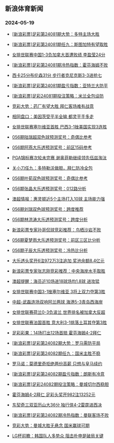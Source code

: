 ## 新浪体育新闻 
### 2024-05-19

+ [[新浪彩票]足彩第24081期大势：多特主场大胜](https://sports.sina.com.cn/l/2024-05-18/doc-inavrafm8152838.shtml)

+ [[新浪彩票]足彩第24081期任九：斯图加特有望取胜](https://sports.sina.com.cn/l/2024-05-18/doc-inavrafw0368340.shtml)

+ [女排世联赛中国1-3负加拿大首遭败绩 李盈莹24分](https://sports.sina.com.cn/others/volleyball/2024-05-18/doc-inavqvxy0481409.shtml)

+ [[新浪彩票]足彩第24081期冷热指数：霍芬海姆不败](https://sports.sina.com.cn/l/2024-05-18/doc-inavrafw0369744.shtml)

+ [西卡25分布伦森31分 步行者克尼克斯3-3进抢七](https://sports.sina.com.cn/basketball/nba/2024-05-18/doc-inavrhpu0289769.shtml)

+ [[新浪彩票]足彩第24081期盈亏指数：亚特兰大防平](https://sports.sina.com.cn/l/2024-05-18/doc-inavrafw0368775.shtml)

+ [[新浪彩票]足彩24081期投注策略：米兰全包设防](https://sports.sina.com.cn/l/2024-05-18/doc-inavrafm8154238.shtml)

+ [竞彩大势：药厂有望大胜 拜仁客场难有战意](https://sports.sina.com.cn/l/2024-05-18/doc-inavrafm8155090.shtml)

+ [相同盘口：美因茨受平半全输 都灵平手多走](https://sports.sina.com.cn/l/2024-05-18/doc-inavrhpi8054280.shtml)

+ [女排世联赛塞尔维亚首胜 巴西3-1挫美国实现3连胜](https://sports.sina.com.cn/others/volleyball/2024-05-18/doc-inavrhpu0278305.shtml)

+ [056期陆瑞超双色球预测奖号：奇偶比参考](https://sports.sina.com.cn/l/2024-05-18/doc-inavrtcc7847100.shtml)

+ [056期阿燕大乐透预测奖号：前区15码参考](https://sports.sina.com.cn/l/2024-05-18/doc-inavrtcc7849203.shtml)

+ [PGA锦标赛次轮未完赛 谢奥菲勒继续领先伍兹淘汰](https://sports.sina.com.cn/golf/pgatour/2024-05-18/doc-inavrhpu0269623.shtml)

+ [关小刀任九：多特勒沃做胆，拜仁防冷全包](https://sports.sina.com.cn/l/2024-05-18/doc-inavrxmp8414586.shtml)

+ [056期叶荀双色球预测奖号：奇偶比参考](https://sports.sina.com.cn/l/2024-05-18/doc-inavrtcq0061609.shtml)

+ [056期张晶大乐透预测奖号：012路分析](https://sports.sina.com.cn/l/2024-05-18/doc-inavrtcc7849667.shtml)

+ [澳超情报：惠灵顿近5个主场打入10球 主场能力强](https://sports.sina.com.cn/l/2024-05-18/doc-inavrhpi8058526.shtml)

+ [056期刘瑞双色球预测奖号：跨度推荐](https://sports.sina.com.cn/l/2024-05-18/doc-inavrtcq0061280.shtml)

+ [056期林洪涛大乐透预测奖号：跨度分析](https://sports.sina.com.cn/l/2024-05-18/doc-inavrtcc7848883.shtml)

+ [新浪彩票专家孙哥侃球竞彩推荐：鸟栖沙岩不败](https://sports.sina.com.cn/l/2024-05-18/doc-inavrnvs0189695.shtml)

+ [056期夏梦雨大乐透预测奖号：前区三区比分析](https://sports.sina.com.cn/l/2024-05-18/doc-inavrtcc7849003.shtml)

+ [056期子辰大乐透预测奖号：冷热比分析](https://sports.sina.com.cn/l/2024-05-18/doc-inavrtcq0064310.shtml)

+ [大乐透头奖开6注972万3注追加 奖池余额8.4亿元](https://sports.sina.com.cn/l/2024-05-18/doc-inavsizq6884586.shtml)

+ [新浪彩票专家张志刚竞彩推荐：中央海岸水手取胜](https://sports.sina.com.cn/l/2024-05-18/doc-inavrnvs0189912.shtml)

+ [澳超提醒：海员近10场进18球场均1.8球 进攻猛](https://sports.sina.com.cn/l/2024-05-18/doc-inavrhpu0279750.shtml)

+ [女排世联赛中国3-1挫塞尔维亚 3将上双力夺第3胜](https://sports.sina.com.cn/others/volleyball/2024-05-19/doc-inavsurc8008830.shtml)

+ [中超-武磊连场双响阿兰两球 海港5-3青岛西海岸](https://sports.sina.com.cn/china/j/2024-05-18/doc-inavsizi8221074.shtml)

+ [女排世联赛荷兰0-3负波兰 世界排名被加拿大反超](https://sports.sina.com.cn/others/volleyball/2024-05-18/doc-inavsizq6869631.shtml)

+ [女排世联赛法国首胜 意大利3-1挑落土耳其夺第3胜](https://sports.sina.com.cn/others/volleyball/2024-05-19/doc-inavsyxh6544004.shtml)

+ [足彩彩果：14场打出12场首赔 霍芬海姆4-2拜仁](https://sports.sina.com.cn/l/2024-05-19/doc-inavtffe6455934.shtml)

+ [[新浪彩票]足彩第24082期大势：罗马需防平局](https://sports.sina.com.cn/l/2024-05-19/doc-inavsizi8220348.shtml)

+ [[新浪彩票]足彩第24082期任九：国米主胜不稳](https://sports.sina.com.cn/l/2024-05-19/doc-inavsizq6881254.shtml)

+ [罗马诺：莫德里奇拒绝两份高薪 只想与皇马续约](https://sports.sina.com.cn/g/laliga/2024-05-18/doc-inavrtcr8536077.shtml)

+ [[新浪彩票]足彩第24082期盈亏指数：朗斯有冷意](https://sports.sina.com.cn/l/2024-05-19/doc-inavsizq6881821.shtml)

+ [[新浪彩票]足彩24082期投注策略：曼城切尔西稳胆](https://sports.sina.com.cn/l/2024-05-19/doc-inavsizq6881594.shtml)

+ [霍芬海姆4-2拜仁 足彩头奖开982注13252元](https://sports.sina.com.cn/l/2024-05-19/doc-inavtffe6455934.shtml)

+ [东契奇三双亚历山大36分 独行侠4-2雷霆进西决](https://sports.sina.com.cn/basketball/nba/2024-05-19/doc-inavtrut7588399.shtml)

+ [[新浪彩票]足彩第24082期冷热指数：曼联客场不败](https://sports.sina.com.cn/l/2024-05-19/doc-inavtrut7591289.shtml)

+ [竞彩大势：曼城大胜无悬念 国米赢球可期](https://sports.sina.com.cn/l/2024-05-19/doc-inavtffe6457127.shtml)

+ [LG杯前瞻：韩国队人多势众 阻击朴申是破局关键](https://sports.sina.com.cn/go/2024-05-19/doc-inavsqin6769378.shtml)


